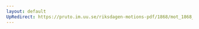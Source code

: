 ```yaml
---
layout: default
UpRedirect: https://pruto.im.uu.se/riksdagen-motions-pdf/1868/mot_1868__fk__57/mot_1868__fk__57-004.pdf
---
```

